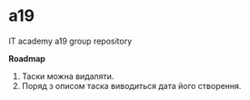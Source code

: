 # a19
IT academy a19 group repository

**Roadmap**

1. Таски можна видаляти.
2. Поряд з описом таска виводиться дата його створення.
